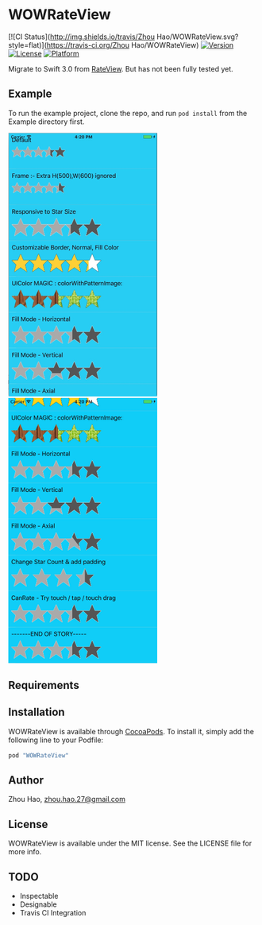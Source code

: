 # WOWRateView

[![CI Status](http://img.shields.io/travis/Zhou Hao/WOWRateView.svg?style=flat)](https://travis-ci.org/Zhou Hao/WOWRateView)
[![Version](https://img.shields.io/cocoapods/v/WOWRateView.svg?style=flat)](http://cocoapods.org/pods/WOWRateView)
[![License](https://img.shields.io/cocoapods/l/WOWRateView.svg?style=flat)](http://cocoapods.org/pods/WOWRateView)
[![Platform](https://img.shields.io/cocoapods/p/WOWRateView.svg?style=flat)](http://cocoapods.org/pods/WOWRateView)

Migrate to Swift 3.0 from [RateView](https://github.com/taruntyagi697/RateView). But has not been fully tested yet.

## Example

To run the example project, clone the repo, and run `pod install` from the Example directory first.

<img src="screenshots/screenshot1.jpg" width="300">
<img src="screenshots/screenshot2.jpg" width="300">

## Requirements

## Installation

WOWRateView is available through [CocoaPods](http://cocoapods.org). To install
it, simply add the following line to your Podfile:

```ruby
pod "WOWRateView"
```

## Author

Zhou Hao, zhou.hao.27@gmail.com

## License

WOWRateView is available under the MIT license. See the LICENSE file for more info.

## TODO

- Inspectable
- Designable
- Travis CI Integration

